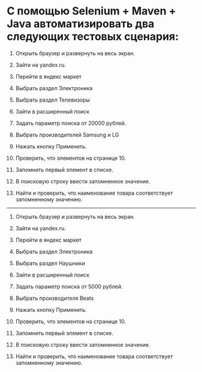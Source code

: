 # С помощью Selenium + Maven + Java автоматизировать два следующих тестовых сценария:

1. Открыть браузер и развернуть на весь экран.

2. Зайти на yandex.ru.

3. Перейти в яндекс маркет

4. Выбрать раздел Электроника

5. Выбрать раздел Телевизоры

6. Зайти в расширенный поиск

7. Задать параметр поиска от 20000 рублей.

8. Выбрать производителей Samsung и LG

9. Нажать кнопку Применить.

10. Проверить, что элементов на странице 10.

11. Запомнить первый элемент в списке.

12. В поисковую строку ввести запомненное значение.

13. Найти и проверить, что наименование товара соответствует запомненному значению.


-------------------------------------------------------------------------------------


1. Открыть браузер и развернуть на весь экран.

2. Зайти на yandex.ru.

3. Перейти в яндекс маркет

4. Выбрать раздел Электроника

5. Выбрать раздел Наушники

6. Зайти в расширенный поиск

7. Задать параметр поиска от 5000 рублей.

8. Выбрать производителя Beats

9. Нажать кнопку Применить.

10. Проверить, что элементов на странице 10.

11. Запомнить первый элемент в списке.

12. В поисковую строку ввести запомненное значение.

13. Найти и проверить, что наименование товара соответствует запомненному значению.
